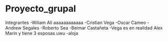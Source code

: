 # Proyecto_grupal

Integrantes
 -Wiliam Ali aaaaaaaaaaaa
 -Cristian Vega
 -Oscar Cameo
 -Andrew Segales
 -Roberto Sea
 -Beimar Castañeta
 -Vega es en realidad Alex Marin y tiene 3 esposas uwu 
 -aloja